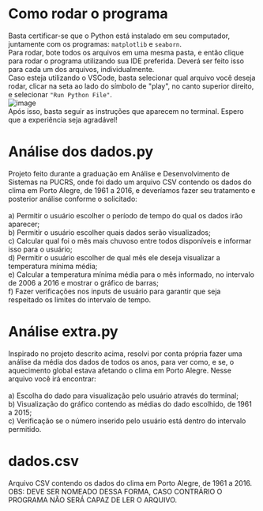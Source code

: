 # Como rodar o programa
Basta certificar-se que o Python está instalado em seu computador, juntamente com os programas:  `matplotlib` e `seaborn`.<br>
Para rodar, bote todos os arquivos em uma mesma pasta, e então clique para rodar o programa utilizando sua IDE preferida. Deverá ser feito isso para cada um dos arquivos, individualmente.<br>
Caso esteja utilizando o VSCode, basta selecionar qual arquivo você deseja rodar, clicar na seta ao lado do símbolo de "play", no canto superior direito, e selecionar `"Run Python File"`.<br>
![image](https://github.com/user-attachments/assets/8b1505c1-d798-4936-8598-469c136f8f35)<br>
Após isso, basta seguir as instruções que aparecem no terminal. Espero que a experiência seja agradável!

# Análise dos dados.py
Projeto feito durante a graduação em Análise e Desenvolvimento de Sistemas na PUCRS, onde foi dado um arquivo CSV contendo os dados do clima em Porto Alegre, de 1961 a 2016, e deveríamos fazer seu tratamento e posterior análise conforme o solicitado:<br>
<br>
a) Permitir o usuário escolher o período de tempo do qual os dados irão aparecer;<br>
b) Permitir o usuário escolher quais dados serão visualizados;<br>
c) Calcular qual foi o mês mais chuvoso entre todos disponíveis e informar isso para o usuário;<br>
d) Permitir o usuário escolher de qual mês ele deseja visualizar a temperatura mínima média;<br>
e) Calcular a temperatura mínima média para o mês informado, no intervalo de 2006 a 2016 e mostrar o gráfico de barras;<br>
f) Fazer verificações nos inputs de usuário para garantir que seja respeitado os limites do intervalo de tempo.

# Análise extra.py
Inspirado no projeto descrito acima, resolvi por conta própria fazer uma análise da média dos dados de todos os anos, para ver como, e se, o aquecimento global estava afetando o clima em Porto Alegre. Nesse arquivo você irá encontrar:<br>
<br>
a) Escolha do dado para visualização pelo usuário através do terminal;<br>
b) Visualização do gráfico contendo as médias do dado escolhido, de 1961 a 2015;<br>
c) Verificação se o número inserido pelo usuário está dentro do intervalo permitido.

# dados.csv
Arquivo CSV contendo os dados do clima em Porto Alegre, de 1961 a 2016.<br>
OBS: DEVE SER NOMEADO DESSA FORMA, CASO CONTRÁRIO O PROGRAMA NÃO SERÁ CAPAZ DE LER O ARQUIVO.
